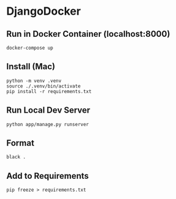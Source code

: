 # DjangoDocker

## Run in Docker Container (localhost:8000)

```console
docker-compose up
```

## Install (Mac)

```console
python -m venv .venv
source ./.venv/bin/activate
pip install -r requirements.txt
```

## Run Local Dev Server

```console
python app/manage.py runserver
```

## Format

```console
black .
```

## Add to Requirements

```console
pip freeze > requirements.txt
```

